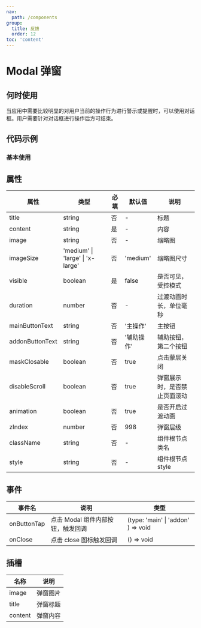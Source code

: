 ```yaml
---
nav:
  path: /components
group:
  title: 反馈
  order: 12
toc: 'content'
---
```

# Modal 弹窗
## 何时使用
当应用中需要比较明显的对用户当前的操作行为进行警示或提醒时，可以使用对话框。用户需要针对对话框进行操作后方可结束。

## 代码示例
### 基本使用
<code src='../../demo/pages/Modal'></code>



## 属性

| 属性 | 类型 | 必填 | 默认值 | 说明 |
| -----|-----|-----|-----|----- |
| title | string | 否 | - | 标题 |
| content | string | 是 | - | 内容 |
| image | string | 否 | - | 缩略图 |
| imageSize | 'medium' &verbar; 'large' &verbar; 'x-large' | 否 | 'medium' | 缩略图尺寸 |
| visible | boolean | 是 | false | 是否可见，受控模式 |
| duration | number | 否 | - | 过渡动画时长，单位毫秒 |
| mainButtonText | string | 否 | '主操作' | 主按钮 |
| addonButtonText | string | 否 | '辅助操作' | 辅助按钮，第二个按钮 |
| maskClosable | boolean | 否 | true | 点击蒙层关闭 |
| disableScroll | boolean | 否 | true | 弹窗展示时，是否禁止页面滚动 |
| animation | boolean | 否 | true | 是否开启过渡动画 |
| zIndex | number | 否 | 998 | 弹窗层级 |
| className | string | 否 | - | 组件根节点类名 |
| style | string | 否 | - | 组件根节点style |

## 事件

| 事件名 | 说明 | 类型 |
| -----|-----|-----|
| onButtonTap | 点击 Modal 组件内部按钮，触发回调 | (type: 'main' \| 'addon' ) => void |
| onClose | 点击 close 图标触发回调 | () => void |

## 插槽
| 名称 | 说明 |
| ----|----|
| image | 弹窗图片 |
| title | 弹窗标题 |
| content | 弹窗内容 |

